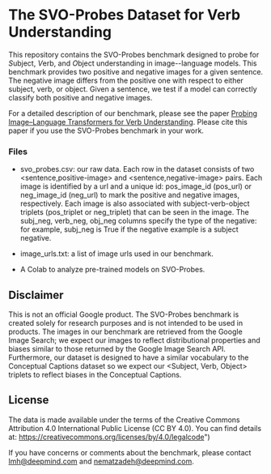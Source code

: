 # The SVO-Probes Dataset for Verb Understanding

This repository contains the SVO-Probes benchmark designed to probe for
*S*ubject, *V*erb, and *O*bject understanding in image--language models. This
benchmark provides two positive and negative images for a given sentence. The
negative image differs from the positive one with respect to either subject,
verb, or object. Given a sentence, we test if a model can correctly classify
both positive and negative images.

For a detailed description of our benchmark, please see the paper [Probing
Image–Language Transformers for Verb
Understanding](https://arxiv.org/abs/2106.09141).  Please cite this paper if
you use the SVO-Probes benchmark in your work.

### Files
* svo_probes.csv: our raw data. Each row in the dataset consists of two
  <sentence,positive-image> and <sentence,negative-image> pairs. Each image is
  identified by a url and a unique id: pos_image_id (pos_url) or neg_image_id
  (neg_url) to mark the positive and negative images, respectively. Each image
  is also associated with subject-verb-object triplets (pos_triplet or
  neg_triplet) that can be seen in the image. The subj_neg, verb_neg, obj_neg
  columns specify the type of the negative: for example, subj_neg is True if the
  negative example is a subject negative.

* image_urls.txt: a list of image urls used in our benchmark.

* A Colab to analyze pre-trained models on SVO-Probes.

## Disclaimer

This is not an official Google product. The SVO-Probes benchmark is created
solely for research purposes and is not intended to be used in products. The
images in our benchmark are retrieved from the Google Image Search; we expect
our images to reflect distributional properties and biases similar to those
returned by the Google Image Search API.  Furthermore, our dataset is designed
to have a similar vocabulary to the
Conceptual Captions dataset so we expect our <Subject, Verb, Object> triplets to
reflect biases in the Conceptual Captions.

## License
The data is made available under the terms of the Creative Commons Attribution
4.0 International Public License (CC BY 4.0). You can find details at:
https://creativecommons.org/licenses/by/4.0/legalcode")


If you have concerns or comments about the benchmark, please contact lmh@deepmind.com
and nematzadeh@deepmind.com.



